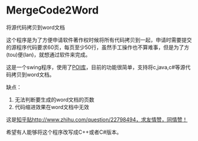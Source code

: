MergeCode2Word
==============

将源代码拷贝到word文档

这个程序是为了方便申请软件著作权时候将所有代码拷贝到一起，申请时需要提交的源程序代码要求60页，每页至少50行，虽然手工操作也不算难事，但是为了方(tou)便(lan)，就想通过软件来完成。

这是一个swing程序，使用了[POI库](http://poi.apache.org/)，目前的功能很简单，支持将c,java,c#等源代码拷贝到word文档。

缺点：

1. 无法判断要生成的word文档的页数
2. 代码缩进效果在word文档中无效

这是[知乎贴](http://www.zhihu.com/question/22798494)http://www.zhihu.com/question/22798494，求友情赞，同情赞！

希望有人能够将这个程序改写成C++或者C#版本。
